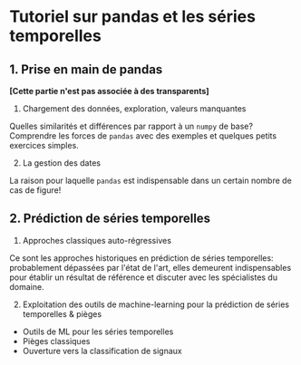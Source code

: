 # Tutoriel sur pandas et les séries temporelles

## 1. Prise en main de pandas

**[Cette partie n'est pas associée à des transparents]**

1. Chargement des données, exploration, valeurs manquantes

Quelles similarités et différences par rapport à un `numpy` de base? Comprendre les forces de `pandas` avec des exemples et quelques petits exercices simples.

2. La gestion des dates

La raison pour laquelle `pandas` est indispensable dans un certain nombre de cas de figure!

## 2. Prédiction de séries temporelles

1. Approches classiques auto-régressives

Ce sont les approches historiques en prédiction de séries temporelles: probablement dépassées par l'état de l'art, elles demeurent indispensables pour établir un résultat de référence et discuter avec les spécialistes du domaine.

2. Exploitation des outils de machine-learning pour la prédiction de séries temporelles & pièges

* Outils de ML pour les séries temporelles
* Pièges classiques
* Ouverture vers la classification de signaux 